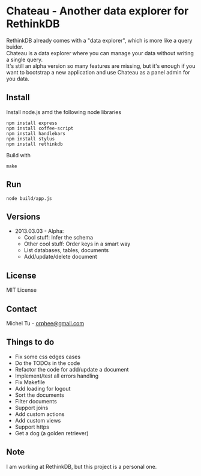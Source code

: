 Chateau - Another data explorer for RethinkDB
====

RethinkDB already comes with a "data explorer", which is more like a query buider.  
Chateau is a data explorer where you can manage your data without writing a single query.  
It's still an alpha version so many features are missing, but it's enough if you want to bootstrap a new application and use Chateau as a panel admin for you data.

Install
----
Install node.js amd the following node libraries
```
npm install express
npm install coffee-script
npm install handlebars
npm install stylus
npm install rethinkdb
```
Build with
```
make
```


Run
----
```
node build/app.js
```


Versions
----
- 2013.03.03 - Alpha:  
    * Cool stuff: Infer the schema
    * Other cool stuff: Order keys in a smart way
    * List databases, tables, documents
    * Add/update/delete document  


License
----
MIT License

Contact
----
Michel Tu - orphee@gmail.com


Things to do
----
- Fix some css edges cases
- Do the TODOs in the code
- Refactor the code for add/update a document
- Implement/test all errors handling
- Fix Makefile
- Add loading for logout
- Sort the documents
- Filter documents
- Support joins
- Add custom actions
- Add custom views
- Support https
- Get a dog (a golden retriever)

Note
----
I am working at RethinkDB, but this project is a personal one.
